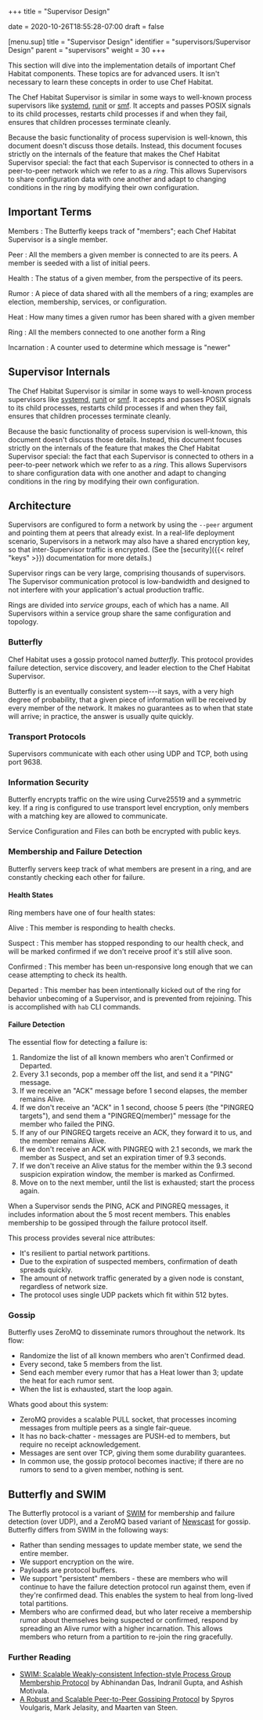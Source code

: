+++
title = "Supervisor Design"

date = 2020-10-26T18:55:28-07:00
draft = false


[menu.sup]
    title = "Supervisor Design"
    identifier = "supervisors/Supervisor Design"
    parent = "supervisors"
    weight = 30
+++

This section will dive into the implementation details of important Chef Habitat components. These topics are for advanced users. It isn't necessary to learn these concepts in order to use Chef Habitat.

The Chef Habitat Supervisor is similar in some ways to well-known process supervisors like [systemd](https://www.freedesktop.org/wiki/Software/systemd/), [runit](http://smarden.org/runit/) or [smf](https://en.wikipedia.org/wiki/Service_Management_Facility). It accepts and passes POSIX signals to its child processes, restarts child processes if and when they fail, ensures that children processes terminate cleanly.

Because the basic functionality of process supervision is well-known, this document doesn't discuss those details. Instead, this document focuses strictly on the internals of the feature that makes the Chef Habitat Supervisor special: the fact that each Supervisor is connected to others in a peer-to-peer network which we refer to as a _ring_. This allows Supervisors to share configuration data with one another and adapt to changing conditions in the ring by modifying their own configuration.

## Important Terms

Members
: The Butterfly keeps track of "members"; each Chef Habitat Supervisor is a single member.

Peer
: All the members a given member is connected to are its peers. A member is seeded with a list of initial peers.

Health
: The status of a given member, from the perspective of its peers.

Rumor
: A piece of data shared with all the members of a ring; examples are election, membership, services, or configuration.

Heat
: How many times a given rumor has been shared with a given member

Ring
: All the members connected to one another form a Ring

Incarnation
: A counter used to determine which message is "newer"

## Supervisor Internals

The Chef Habitat Supervisor is similar in some ways to well-known process supervisors like [systemd](https://www.freedesktop.org/wiki/Software/systemd/), [runit](http://smarden.org/runit/) or [smf](https://en.wikipedia.org/wiki/Service_Management_Facility). It accepts and passes POSIX signals to its child processes, restarts child processes if and when they fail, ensures that children processes terminate cleanly.

Because the basic functionality of process supervision is well-known, this document doesn't discuss those details. Instead, this document focuses strictly on the internals of the feature that makes the Chef Habitat Supervisor special: the fact that each Supervisor is connected to others in a peer-to-peer network which we refer to as a _ring_. This allows Supervisors to share configuration data with one another and adapt to changing conditions in the ring by modifying their own configuration.

## Architecture

Supervisors are configured to form a network by using the `--peer` argument and pointing them at peers that already exist. In a real-life deployment scenario, Supervisors in a network may also have a shared encryption key, so that inter-Supervisor traffic is encrypted. (See the [security]({{< relref "keys" >}}) documentation for more details.)

Supervisor rings can be very large, comprising thousands of supervisors. The Supervisor communication protocol is low-bandwidth and designed to not interfere with your application's actual production traffic.

Rings are divided into _service groups_, each of which has a name. All Supervisors within a service group share the same configuration and topology.

### Butterfly

Chef Habitat uses a gossip protocol named _butterfly_. This protocol provides failure detection, service discovery, and leader election to the Chef Habitat Supervisor.

Butterfly is an eventually consistent system---it says, with a very high degree of probability, that a given piece of information will be received by every member of the network. It makes no guarantees as to when that state will arrive; in practice, the answer is usually quite quickly.

### Transport Protocols

Supervisors communicate with each other using UDP and TCP, both using port 9638.

### Information Security

Butterfly encrypts traffic on the wire using Curve25519 and a symmetric key. If a ring is configured to use transport level encryption, only members with a matching key are allowed to communicate.

Service Configuration and Files can both be encrypted with public keys.

### Membership and Failure Detection

Butterfly servers keep track of what members are present in a ring, and are constantly checking each other for failure.

#### Health States

Ring members have one of four health states:

Alive
: This member is responding to health checks.

Suspect
: This member has stopped responding to our health check, and will be marked confirmed if we don't receive proof it's still alive soon.

Confirmed
: This member has been un-responsive long enough that we can cease attempting to check its health.

Departed
: This member has been intentionally kicked out of the ring for behavior unbecoming of a Supervisor, and is prevented from rejoining. This is accomplished with `hab` CLI commands.

#### Failure Detection

The essential flow for detecting a failure is:

1. Randomize the list of all known members who aren't Confirmed or Departed.
1. Every 3.1 seconds, pop a member off the list, and send it a "PING" message.
1. If we receive an "ACK" message before 1 second elapses, the member remains Alive.
1. If we don't receive an "ACK" in 1 second, choose 5 peers (the "PINGREQ targets"), and send them a "PINGREQ(member)" message for the member who failed the PING.
1. If any of our PINGREQ targets receive an ACK, they forward it to us, and the member remains Alive.
1. If we don't receive an ACK with PINGREQ with 2.1 seconds, we mark the member as Suspect, and set an expiration timer of 9.3 seconds.
1. If we don't receive an Alive status for the member within the 9.3 second suspicion expiration window, the member is marked as Confirmed.
1. Move on to the next member, until the list is exhausted; start the process again.

When a Supervisor sends the PING, ACK and PINGREQ messages, it includes information about the 5 most recent members. This enables membership to be gossiped through the failure protocol itself.

This process provides several nice attributes:

- It's resilient to partial network partitions.
- Due to the expiration of suspected members, confirmation of death spreads quickly.
- The amount of network traffic generated by a given node is constant, regardless of network size.
- The protocol uses single UDP packets which fit within 512 bytes.

### Gossip

Butterfly uses ZeroMQ to disseminate rumors throughout the network. Its flow:

- Randomize the list of all known members who aren't Confirmed dead.
- Every second, take 5 members from the list.
- Send each member every rumor that has a Heat lower than 3; update the heat for each rumor sent.
- When the list is exhausted, start the loop again.

Whats good about this system:

- ZeroMQ provides a scalable PULL socket, that processes incoming messages from multiple peers as a single fair-queue.
- It has no back-chatter - messages are PUSH-ed to members, but require no receipt acknowledgement.
- Messages are sent over TCP, giving them some durability guarantees.
- In common use, the gossip protocol becomes inactive; if there are no rumors to send to a given member, nothing is sent.

## Butterfly and SWIM

The Butterfly protocol is a variant of [SWIM](https://prakhar.me/articles/swim) for membership and failure detection (over UDP), and a ZeroMQ based variant of [Newscast](https://www.cs.unibo.it/bison/publications/ap2pc03.pdf) for gossip. Butterfly differs from SWIM in the following ways:

- Rather than sending messages to update member state, we send the entire member.
- We support encryption on the wire.
- Payloads are protocol buffers.
- We support "persistent" members - these are members who will continue to have the failure detection protocol run against them, even if they're confirmed dead. This enables the system to heal from long-lived total partitions.
- Members who are confirmed dead, but who later receive a membership rumor about themselves being suspected or confirmed, respond by spreading an Alive rumor with a higher incarnation. This allows members who return from a partition to re-join the ring gracefully.

### Further Reading

- [SWIM: Scalable Weakly-consistent Infection-style Process Group Membership
Protocol](https://www.cs.cornell.edu/projects/Quicksilver/public_pdfs/SWIM.pdf) by Abhinandan Das, Indranil Gupta, and Ashish Motivala.
- [A Robust and Scalable Peer-to-Peer Gossiping Protocol](https://citeseerx.ist.psu.edu/viewdoc/download?doi=10.1.1.90.8773&rep=rep1&type=pdf) by Spyros Voulgaris, Mark Jelasity, and Maarten van Steen.
